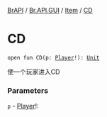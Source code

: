 [BrAPI](../../index.md) / [Br.API.GUI](../index.md) / [Item](index.md) / [CD](./-c-d.md)

# CD

`open fun CD(p: `[`Player`](https://hub.spigotmc.org/javadocs/spigot/org/bukkit/entity/Player.html)`!): `[`Unit`](https://kotlinlang.org/api/latest/jvm/stdlib/kotlin/-unit/index.html)

使一个玩家进入CD

### Parameters

`p` - [Player](https://hub.spigotmc.org/javadocs/spigot/org/bukkit/entity/Player.html)!: 